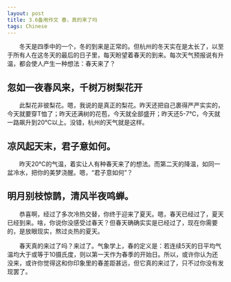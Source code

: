 ```yaml
---
layout: post
title: 3.6备用作文 春，真的来了吗
tags: Chinese
---
```


　　冬天是四季中的一个，冬的到来是正常的。但杭州的冬天实在是太长了，以至于所有人在这冬天的最后的日子里，每天盼望着春天的到来。每次天气预报说有升温，都会使人产生一种想法：春天来了？

忽如一夜春风来，千树万树梨花开
----------

　　此梨花非彼梨花。嗯，我说的是真正的梨花。昨天还把自己裹得严严实实的，今天就要穿T恤了；昨天还满树的花苞，今天就全部盛开；昨天还5-7℃，今天就一路飙升到20℃以上。没错，杭州的天气就是这样。

凉风起天末，君子意如何。
----------

　　昨天20℃的气温，着实让人有种春天来了的想法。而第二天的降温，如同一盆冷水，把你的美梦浇醒。嗯，“君子意如何”？

明月别枝惊鹊，清风半夜鸣蝉。
----------

　　恭喜啊，经过了多次冷热交替，你终于迎来了夏天。嗯，春天已经过了，夏天已经到来。啥，你说你没感受过春天？但春天确确实实是已经过了，现在你需要的，是放眼现实，熬过炎热的夏天。

　　春天真的来过了吗？来过了。气象学上，春的定义是：若连续5天的日平均气温均大于或等于10摄氏度，则以第一天作为春季的开始日。所以，或许你认为还没来，或许你觉得这和你印象里的春差距甚远，但它真的来过了，只不过你没有发现罢了。
